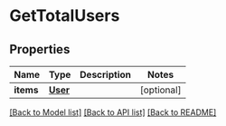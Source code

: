 # GetTotalUsers

## Properties
Name | Type | Description | Notes
------------ | ------------- | ------------- | -------------
**items** | [**User**](User.md) |  | [optional] 

[[Back to Model list]](../../swagger-client/README.md#documentation-for-models) [[Back to API list]](../../swagger-client/README.md#documentation-for-api-endpoints) [[Back to README]](../../swagger-client/README.md)


